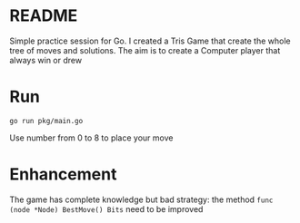 # README

Simple practice session for Go.
I created a Tris Game that create the whole tree of moves and solutions.
The aim is to create a Computer player that always win or drew

# Run

```
go run pkg/main.go
```

Use number from 0 to 8 to place your move

# Enhancement

The game has complete knowledge but bad strategy: the method `func (node *Node) BestMove() Bits` need to be improved
